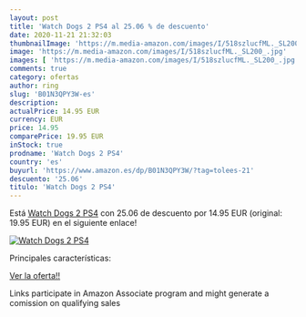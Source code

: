 ```yaml
---
layout: post
title: 'Watch Dogs 2 PS4 al 25.06 % de descuento'
date: 2020-11-21 21:32:03
thumbnailImage: 'https://m.media-amazon.com/images/I/518szlucfML._SL200_.jpg'
image: 'https://m.media-amazon.com/images/I/518szlucfML._SL200_.jpg'
images: [ 'https://m.media-amazon.com/images/I/518szlucfML._SL200_.jpg' ]
comments: true
category: ofertas
author: ring
slug: 'B01N3QPY3W-es'
description:
actualPrice: 14.95 EUR
currency: EUR
price: 14.95
comparePrice: 19.95 EUR
inStock: true
prodname: 'Watch Dogs 2 PS4'
country: 'es'
buyurl: 'https://www.amazon.es/dp/B01N3QPY3W/?tag=tolees-21'
descuento: '25.06'
titulo: 'Watch Dogs 2 PS4'
---
```


Está [Watch Dogs 2 PS4](https://www.amazon.es/dp/B01N3QPY3W/?tag=tolees-21) con 25.06 de descuento por 14.95 EUR (original: 19.95 EUR) en el siguiente enlace!

[![Watch Dogs 2 PS4](https://m.media-amazon.com/images/I/518szlucfML._SL200_.jpg)](https://www.amazon.es/dp/B01N3QPY3W/?tag=tolees-21)

Principales características:


[Ver la oferta!!](https://www.amazon.es/dp/B01N3QPY3W/?tag=tolees-21)

Links participate in Amazon Associate program and might generate a comission on qualifying sales


